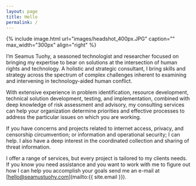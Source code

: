```yaml
---
layout: page
title: Hello
permalink: /
---
```


{% include image.html url="images/headshot_400px.JPG" caption="" max_width="300px" align="right" %}

I’m Seamus Tuohy, a seasoned technologist and researcher focused on bringing my expertise to bear on solutions  at the intersection of human rights and technology.  A holistic and strategic consultant, I bring skills and strategy across the spectrum of complex challenges inherent to examining and intervening in technology-aided human conflict.

With extensive experience in  problem identification, resource development, technical solution development, testing, and implementation, combined with deep knowledge of risk assessment and advisory, my consulting services can help your organization determine priorities and effective processes to address the particular issues on which you are working.

If you have concerns and projects related to internet access, privacy, and censorship circumvention; or information and operational security; I can help. I also have a deep interest in the coordinated collection and sharing of threat information.

I offer a range of services, but every project is tailored to my clients needs. If you know you need assistance and you want to work with me to figure out how I can help you accomplish your goals send me an e-mail at [hello@seamustuohy.com](mailto:{{ site.email }}).
